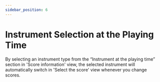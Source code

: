 ```yaml
---
sidebar_position: 6
---
```


# Instrument Selection at the Playing Time

By selecting an instrument type from the “Instrument at the playing time” section in 'Score information' view, the selected instrument will automatically switch in 'Select the score' view whenever you change scores.
